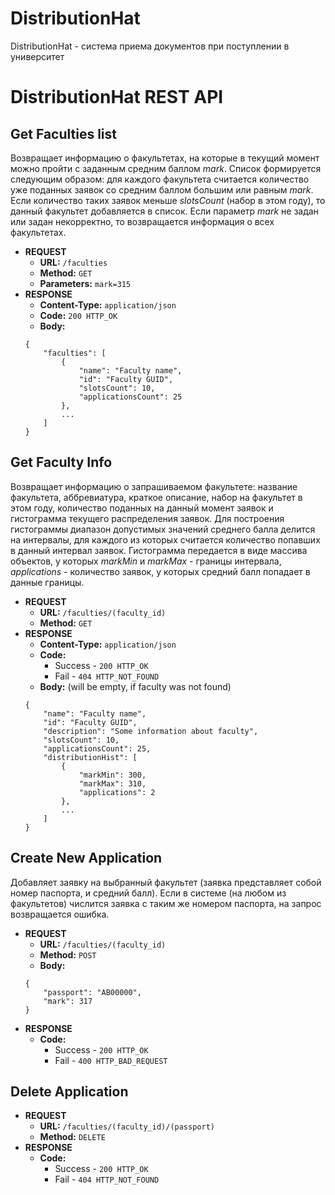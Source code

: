 # DistributionHat
DistributionHat - система приема документов при поступлении в университет

# DistributionHat REST API

## Get Faculties list
Возвращает информацию о факультетах, на которые в текущий момент можно пройти с заданным средним баллом *mark*. Список формируется следующим образом: для каждого факультета считается количество уже поданных заявок со средним баллом большим или равным *mark*. Если количество таких заявок меньше *slotsCount* (набор в этом году), то данный факультет добавляется в список.
Если параметр *mark* не задан или задан некорректно, то возвращается информация о всех факультетах.

* **REQUEST**
    * **URL:** `/faculties`
    * **Method:** `GET`
    * **Parameters:** `mark=315`
* **RESPONSE**
    * **Content-Type:** `application/json`
    * **Code:** `200 HTTP_OK`
    * **Body:**
    ```
    {
        "faculties": [
            {
                "name": "Faculty name",
                "id": "Faculty GUID",
                "slotsCount": 10,
                "applicationsCount": 25
            },
            ...
        ]
    }
    ```

## Get Faculty Info

Возвращает информацию о запрашиваемом факультете: название факультета, аббревиатура, краткое описание, набор на факультет в этом году, количество поданных на данный момент заявок и гистограмма текущего распределения заявок.
Для построения гистограммы диапазон допустимых значений среднего балла делится на интервалы, для каждого из которых считается количество попавших в данный интервал заявок. Гистограмма передается в виде массива объектов, у которых *markMin* и *markMax* - границы интервала, *applications* - количество заявок, у которых средний балл попадает в данные границы.

* **REQUEST**
    * **URL:** `/faculties/(faculty_id)`
    * **Method:** `GET`
* **RESPONSE**
    * **Content-Type:** `application/json`
    * **Code:**
        * Success - `200 HTTP_OK`
        * Fail - `404 HTTP_NOT_FOUND`
    * **Body:** (will be empty, if faculty was not found)
    ```
    {
        "name": "Faculty name",
        "id": "Faculty GUID",
        "description": "Some information about faculty",
        "slotsCount": 10,
        "applicationsCount": 25,
        "distributionHist": [
            {
                "markMin": 300,
                "markMax": 310,
                "applications": 2
            },
            ...
        ]
    }
    ```

## Create New Application
Добавляет заявку на выбранный факультет (заявка представляет собой номер паспорта, и средний балл). Если в системе (на любом из факультетов) числится заявка с таким же номером паспорта, на запрос возвращается ошибка.

* **REQUEST**
    * **URL:** `/faculties/(faculty_id)`
    * **Method:** `POST`
    * **Body:**
    ```
    {
        "passport": "AB00000",
        "mark": 317
    }
    ```
* **RESPONSE**
    * **Code:**
        * Success - `200 HTTP_OK`
        * Fail - `400 HTTP_BAD_REQUEST`


## Delete Application

* **REQUEST**
    * **URL:**  `/faculties/(faculty_id)/(passport)`
    * **Method:** `DELETE`
* **RESPONSE**
    * **Code:**
        * Success - `200 HTTP_OK`
        * Fail    - `404 HTTP_NOT_FOUND`
